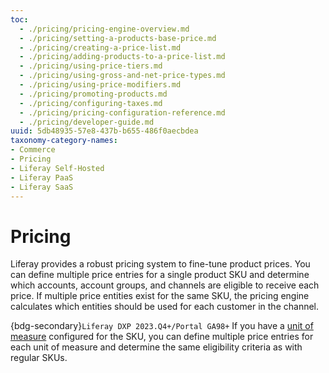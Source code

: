 ```yaml
---
toc:
  - ./pricing/pricing-engine-overview.md
  - ./pricing/setting-a-products-base-price.md
  - ./pricing/creating-a-price-list.md
  - ./pricing/adding-products-to-a-price-list.md
  - ./pricing/using-price-tiers.md
  - ./pricing/using-gross-and-net-price-types.md
  - ./pricing/using-price-modifiers.md
  - ./pricing/promoting-products.md
  - ./pricing/configuring-taxes.md
  - ./pricing/pricing-configuration-reference.md
  - ./pricing/developer-guide.md
uuid: 5db48935-57e8-437b-b655-486f0aecbdea
taxonomy-category-names:
- Commerce
- Pricing
- Liferay Self-Hosted
- Liferay PaaS
- Liferay SaaS
---
```

# Pricing

Liferay provides a robust pricing system to fine-tune product prices. You can define multiple price entries for a single product SKU and determine which accounts, account groups, and channels are eligible to receive each price. If multiple price entities exist for the same SKU, the pricing engine calculates which entities should be used for each customer in the channel.

{bdg-secondary}`Liferay DXP 2023.Q4+/Portal GA98+` If you have a [unit of measure](./product-management/creating-and-managing-products/products/units-of-measure.md) configured for the SKU, you can define multiple price entries for each unit of measure and determine the same eligibility criteria as with regular SKUs.